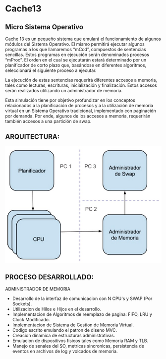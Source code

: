 Cache13
======

Micro Sistema Operativo
-----------------
Cache 13 es un pequeño sistema que emulará el funcionamiento de algunos módulos del Sistema Operativo. El mismo
permitirá ejecutar algunos programas a los que llamaremos “mCod”, compuestos de sentencias sencillas. Estos programas
en ejecución serán denominados procesos “mProc”. El orden en el cual se ejecutarán estará determinado por un
planificador de corto plazo que, basándose en diferentes algoritmos, seleccionará el siguiente proceso a ejecutar.

La ejecución de estas sentencias requerirá diferentes accesos a memoria, tales como lecturas, escrituras, inicialización y
finalización. Estos accesos serán realizados utilizando un administrador de memoria.

Esta simulación tiene por objetivo profundizar en los conceptos relacionados a la planificación de procesos y a la
utilización de memoria virtual en un Sistema Operativo tradicional, implementado con paginación por demanda. Por ende,
algunos de los accesos a memoria, requerirán también accesos a una partición de swap.

ARQUITECTURA:
-----------------

![Sin titulo](arquitectura.jpg)

PROCESO DESARROLLADO:
-----------------
ADMINISTRADOR DE MEMORIA

- Desarrollo de la interfaz de comunicacion con N CPU's y SWAP (Por Sockets).
- Utilizacion de Hilos e Hijos en el desarrollo.
- Implementacion de Algoritmos de reemplazo de pagina: FIFO, LRU y Clock Modificado.
- Implementacion de Sistema de Gestion de Memoria Virtual.
- Codigo escrito emulando el patron de diseno MVC.
- Creacion dinamica de estructuras administrativas.
- Emulacion de dispositivos fisicos tales como Memoria RAM y TLB.
- Manejo de senales del SO, metricas sincronicas, persistencia de eventos en archivos de log y volcados de memoria.